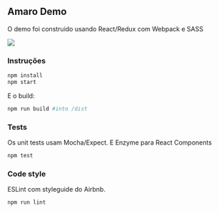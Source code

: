Amaro Demo
---

O demo foi construido usando React/Redux com Webpack e SASS

[![](https://travis-ci.org/gilbarbara/front-end-challenge.svg?branch=desafio-gil-barbara)](https://travis-ci.org/gilbarbara/front-end-challenge/)

### Instruções

```bash
npm install
npm start
```

E o build:
```bash
npm run build #into /dist
```

### Tests

Os unit tests usam Mocha/Expect. E Enzyme para React Components

```bash
npm test
```

### Code style

ESLint com styleguide do Airbnb.
```bash
npm run lint
```
